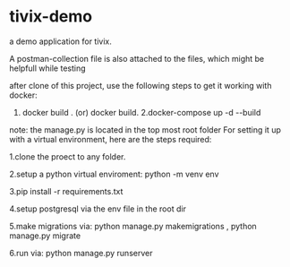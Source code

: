 # tivix-demo
 a demo application for tivix.
 
 A postman-collection file is also attached to the files, which might be helpfull while testing
 
after clone of this project, use the following steps to get it working with docker:
 1. docker build <name> .   (or) docker build.
 2.docker-compose up -d --build

 
note: the manage.py is located in the top most root folder
For setting it up with a virtual environment, here are the steps required:

 1.clone the proect to any folder.
 
2.setup a python virtual enviroment: python -m venv env
 
3.pip install -r requirements.txt
 
4.setup postgresql via the env file in the root dir
 
5.make migrations via: python manage.py makemigrations , python manage.py migrate
 
6.run via: python manage.py runserver
 
